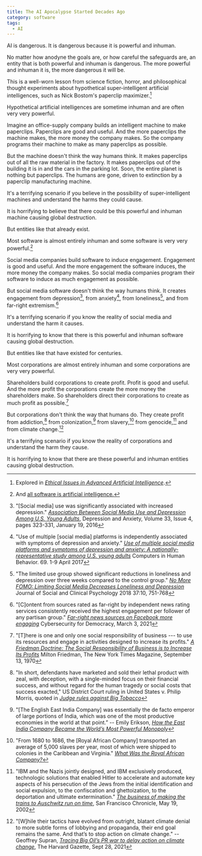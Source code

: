 ```yaml
---
title: The AI Apocalypse Started Decades Ago
category: software
tags:
  - AI
---
```


AI is dangerous.
It is dangerous
because
it is
powerful and inhuman.

No matter
how anodyne
the goals are,
or how careful
the safeguards are,
an entity
that is
both powerful and inhuman
is dangerous.
The more powerful and inhuman
it is,
the more dangerous
it will be.

This is
a well-worn lesson
from science fiction,
horror, and
philosophical thought experiments
about hypothetical
super-intelligent
artificial intelligences,
such as
Nick Bostom's paperclip maximizer.[^paperclipmaximizer]

[^paperclipmaximizer]: Explored in [_Ethical Issues in Advanced Artificial Intelligence_](https://nickbostrom.com/ethics/ai).

Hypothetical
artificial intelligences
are sometime inhuman
and are often
very very powerful.

Imagine
an office-supply company
builds an intelligent machine
to make paperclips.
Paperclips are
good and useful.
And the more paperclips
the machine makes,
the more money
the company makes.
So the company
programs their machine
to make
as many paperclips
as possible.

But the machine
doesn't think
the way
humans think.
It makes paperclips
out of all
the raw material
in the factory.
It makes paperclips
out of the building
it is in
and the cars
in the parking lot.
Soon,
the entire planet
is nothing
but paperclips.
The humans are gone,
driven to extinction
by a paperclip manufacturing machine.

It's
a terrifying scenario
if you believe
in the possibility
of super-intelligent machines
and understand
the harms
they could cause.

It is horrifying
to believe
that there could be
this powerful and inhuman
machine
causing global destruction.

But entities
like that
already exist.

Most software is
almost entirely inhuman
and some software is
very very powerful.[^allsoftwareisai]

[^allsoftwareisai]: And [all software is artificial intelligence.](https://damienburke.com/all-software-is-artificial-intelligence)

Social media companies
build software
to induce engagement.
Engagement is
good and useful.
And the more engagement
the software induces,
the more money
the company makes.
So social media companies
program their software
to induce
as much engagement
as possible.

But social media software
doesn't think
the way
humans think.
It creates engagement
from depression[^depression],
from anxiety[^anxiety],
from loneliness[^loneliness],
and from far-right extremism.[^extremism]

[^depression]: "[Social media] use was significantly associated with increased depression." [_Association Between Social Media Use and Depression Among U.S. Young Adults_](https://doi.org/10.1002/da.22466), Depression and Anxiety, Volume 33, Issue 4, pages 323-331, January 19, 2016

[^anxiety]: "Use of multiple [social media] platforms is independently associated with symptoms of depression and anxiety." [_Use of multiple social media platforms and symptoms of depression and anxiety: A nationally-representative study among U.S. young adults_](https://www.researchgate.net/publication/311568667_Use_of_multiple_social_media_platforms_and_symptoms_of_depression_and_anxiety_A_nationally-representative_study_among_US_young_adults) Computers in Human Behavior. 69. 1-9 April 2017
[^loneliness]: "The limited use group showed significant reductions in loneliness and depression over three weeks compared to the control group." [_No More FOMO: Limiting Social Media Decreases Loneliness and Depression_](https://doi.org/10.1521/jscp.2018.37.10.751) Journal of Social and Clinical Psychology 2018 37:10, 751-768

[^extremism]: "[C]ontent from sources rated as far-right by independent news rating services consistently received the highest engagement per follower of any partisan group." [_Far-right news sources on Facebook more engaging_](https://medium.com/cybersecurity-for-democracy/far-right-news-sources-on-facebook-more-engaging-e04a01efae90) Cybersecurity for Democracy, March 3, 2021

It's
a terrifying scenario
if you know
the reality
of social media
and understand
the harm
it causes.

It is horrifying
to know
that there is
this powerful and inhuman
software
causing global destruction.

But entities
like that
have existed
for centuries.

Most corporations are
almost entirely inhuman
and some corporations are
very very powerful.

Shareholders
build corporations
to create profit.
Profit is
good and useful.
And the more profit
the corporations create
the more money
the shareholders make.
So shareholders
direct their corporations
to create
as much profit
as possible.[^friedmandoctrine]

[^friedmandoctrine]: "[T]here is one and only one social responsibility of business --- to use its resources and engage in activities designed to increase its profits." [_A Friedman Doctrine: The Social Responsibility of Business is to Increase Its Profits_](https://www.nytimes.com/1970/09/13/archives/a-friedman-doctrine-the-social-responsibility-of-business-is-to.html) Milton Friedman, The New York Times Magazine, September 13, 1970

But corporations
don't think
the way
that humans do.
They create profit
from addiction,[^tobacco]
from colonization,[^eastindia]
from slavery,[^rac]
from genocide,[^ibm]
and from climate change.[^exxon]

[^tobacco]: "In short, defendants have marketed and sold their lethal product with zeal, with deception, with a single-minded focus on their financial success, and without regard for the human tragedy or social costs that success exacted," US District Court ruling in United States v. Philip Morris, quoted in [_Judge rules against Big Tobacco_](https://money.cnn.com/2006/08/17/news/companies/tobacco_ruling/)

[^eastindia]: "[The English East India Company] was essentially the de facto emperor of large portions of India, which was one of the most productive economies in the world at that point.” -- Emily Erikson, [_How the East India Company Became the World’s Most Powerful Monopoly_](https://www.history.com/news/east-india-company-england-trade)

[^rac]: "From 1680 to 1686, the [Royal African Company] transported an average of 5,000 slaves per year, most of which were shipped to colonies in the Caribbean and Virginia." [_What Was the Royal African Company?_](https://www.history.com/news/what-was-the-royal-african-company)

[^ibm]: "IBM and the Nazis jointly designed, and IBM exclusively produced, technologic solutions that enabled Hitler to accelerate and automate key aspects of his persecution of the Jews from the initial identification and social expulsion, to the confiscation and ghettoization, to the deportation and ultimate extermination." [_The business of making the trains to Auschwitz run on time_](https://www.sfgate.com/opinion/article/The-business-of-making-the-trains-to-Auschwitz-2821685.php), San Francisco Chronicle, May 19, 2002

[^exxon]: "[W]hile their tactics have evolved from outright, blatant climate denial to more subtle forms of lobbying and propaganda, their end goal remains the same. And that’s to stop action on climate change." -- Geoffrey Supran, [_Tracing Big Oil’s PR war to delay action on climate change_](https://news.harvard.edu/gazette/story/2021/09/oil-companies-discourage-climate-action-study-says/), The Harvard Gazette, Sept 28, 2021

It's
a terrifying scenario
if you know
the reality
of corporations
and understand
the harm
they cause.

It is horrifying
to know
that there are
these powerful and inhuman
entities
causing global destruction.
